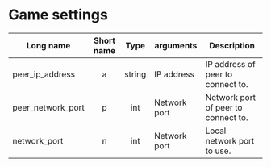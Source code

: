 # Game settings

| Long name | Short name | Type | arguments | Description |
|-|:-:|:-:|-|-|
| peer_ip_address | a | string | IP address | IP address of peer to connect to. |
| peer_network_port | p | int | Network port | Network port of peer to connect to. |
| network_port | n | int | Network port | Local network port to use. |

